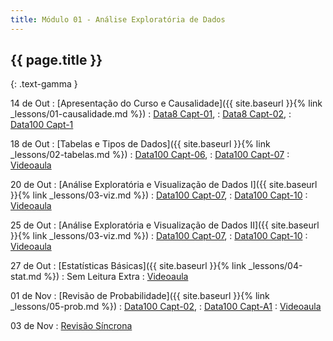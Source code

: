```yaml
---
title: Módulo 01 - Análise Exploratória de Dados
---
```


## {{ page.title }}
{: .text-gamma }

14 de Out
: [Apresentação do Curso e Causalidade]({{ site.baseurl }}{% link _lessons/01-causalidade.md %})
  : [Data8 Capt-01](https://www.inferentialthinking.com/chapters/01/what-is-data-science.html),
  : [Data8 Capt-02](https://www.inferentialthinking.com/chapters/02/causality-and-experiments.html),
  : [Data100 Capt-1](https://www.textbook.ds100.org/ch/01/lifecycle_intro.html)

18 de Out
: [Tabelas e Tipos de Dados]({{ site.baseurl }}{% link _lessons/02-tabelas.md %})
  : [Data100 Capt-06](https://www.textbook.ds100.org/ch/06/pandas_intro.html),
  : [Data100 Capt-07](https://www.textbook.ds100.org/ch/07/repr_intro.html)
: [Videoaula](https://www.youtube.com/playlist?list=PL4B0y0yqpKCK952UN4pch9XKHZ3WqpVeb)

20 de Out
: [Análise Exploratória e Visualização de Dados I]({{ site.baseurl }}{% link _lessons/03-viz.md %})
  : [Data100 Capt-07](https://www.textbook.ds100.org/ch/07/repr_intro.html),
  : [Data100 Capt-10](https://www.textbook.ds100.org/ch/10/viz_intro.html)
: [Videoaula](https://www.youtube.com/playlist?list=PL4B0y0yqpKCIZU1IrnrdeAMim8mj3pVe4)

25 de Out
: [Análise Exploratória e Visualização de Dados II]({{ site.baseurl }}{% link _lessons/03-viz.md %})
  : [Data100 Capt-07](https://www.textbook.ds100.org/ch/07/repr_intro.html),
  : [Data100 Capt-10](https://www.textbook.ds100.org/ch/10/viz_intro.html)
: [Videoaula](https://www.youtube.com/playlist?list=PL4B0y0yqpKCLj07qACbfwrXJf2_-F0oAq)

27 de Out
: [Estatísticas Básicas]({{ site.baseurl }}{% link _lessons/04-stat.md %})
  : Sem Leitura Extra
: [Videoaula](https://www.youtube.com/playlist?list=PL4B0y0yqpKCIlIfvBX2DchddE5sqieelH)

01 de Nov
: [Revisão de Probabilidade]({{ site.baseurl }}{% link _lessons/05-prob.md %})
  : [Data100 Capt-02](https://www.textbook.ds100.org/ch/02/design_intro.html#),
  : [Data100 Capt-A1](https://www.textbook.ds100.org/ch/a01/prob_review.html)
: [Videoaula](https://www.youtube.com/playlist?list=PL4B0y0yqpKCLRQi3cQ9FWDriusBFYBaU7)

03 de Nov
: [Revisão Síncrona](https://www.youtube.com/watch?v=e7Jq6AQ51SE)
